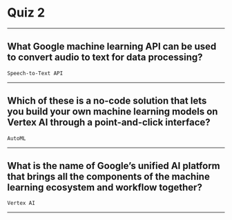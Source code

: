 # Quiz 2
____
## What Google machine learning API can be used to convert audio to text for data processing?
```Speech-to-Text API```
____
## Which of these is a no-code solution that lets you build your own machine learning models on Vertex AI through a point-and-click interface?
```AutoML```
____
## What is the name of Google’s unified AI platform that brings all the components of the machine learning ecosystem and workflow together?
```Vertex AI```
____
